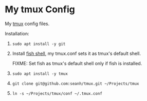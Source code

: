 My tmux Config
==============

My [tmux](https://tmux.github.io/) config files.

Installation:

1. `sudo apt install -y git`

1. Install [fish shell](https://fishshell.com/), my tmux.conf sets it as
   tmux's default shell.

   FIXME: Set fish as tmux's default shell only if fish is installed.

1. `sudo apt install -y tmux`

1. `git clone git@github.com:seanh/tmux.git ~/Projects/tmux`

1. `ln -s ~/Projects/tmux/conf ~/.tmux.conf`
